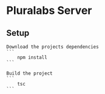 # Pluralabs Server

## Setup

    Download the projects dependencies
    ```
        npm install
    ```

    Build the project
    ```
        tsc
    ```

    
